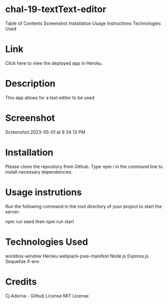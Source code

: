 # chal-19-textText-editor
Table of Contents
Screenshot
Installation
Usage Instructions
Technologies Used


# Link
Click here to view the deployed app in Heroku.

# Description
This app allows for a text editor to be used 


# Screenshot
Screenshot 2023-05-01 at 9 34 13 PM

# Installation
Please clone the repository from Github.
Type npm i in the command line to install necessary dependencies.

# Usage instrutions
Run the following command in the root directory of your project to start the server:

npm run seed then npm run start

# Technologies Used
workbox-window
Heroku
webpack-pwa-manifest 
Node.js
Express.js
Sequelize
if-env

# Credits
Cj Adorna - Github
License
MIT License